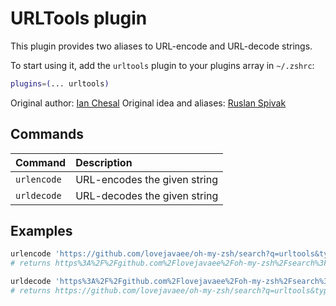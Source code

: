 # URLTools plugin

This plugin provides two aliases to URL-encode and URL-decode strings.

To start using it, add the `urltools` plugin to your plugins array in `~/.zshrc`:

```zsh
plugins=(... urltools)
```

Original author: [Ian Chesal](https://github.com/ianchesal)
Original idea and aliases: [Ruslan Spivak](https://ruslanspivak.wordpress.com/2010/06/02/urlencode-and-urldecode-from-a-command-line/)

## Commands

| Command     | Description                  |
| :---------- | :--------------------------- |
| `urlencode` | URL-encodes the given string |
| `urldecode` | URL-decodes the given string |

## Examples

```zsh
urlencode 'https://github.com/lovejavaee/oh-my-zsh/search?q=urltools&type=Code'
# returns https%3A%2F%2Fgithub.com%2Flovejavaee%2Foh-my-zsh%2Fsearch%3Fq%3Durltools%26type%3DCode

urldecode 'https%3A%2F%2Fgithub.com%2Flovejavaee%2Foh-my-zsh%2Fsearch%3Fq%3Durltools%26type%3DCode'
# returns https://github.com/lovejavaee/oh-my-zsh/search?q=urltools&type=Code
```
